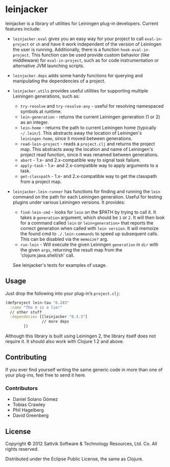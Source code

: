 # leinjacker

leinjacker is a library of utilities for Leiningen plug-in developers.  Current features include:

* `leinjacker.eval` gives you an easy way for your project to call `eval-in-project` or `sh` 
  and have it work independent of the version of Leiningen the user is running. Additionally,
  there is a function `hook-eval-in-project`. This function can be used provide custom behavior
  (like middleware) for `eval-in-project`, such as for code instrumentation or alternative JVM
  launching scripts.

* `leinjacker.deps` adds some handy functions for querying and manipulating the dependencies 
  of a project.

* `leinjacker.utils` provides useful utilities for supporting multiple Leiningen generations,
  such as:
   
  * `try-resolve` and `try-resolve-any` - useful for resolving namespaced symbols at
    runtime.
  * `lein-generation` - returns the current Leiningen generation (1 or 2) as an integer.
  * `lein-home` - returns the path to current Leiningen home (typically `~/.lein/`). This
    abstracts away the location of Leiningen's `leiningen-home`, since it moved between
    generations.
  * `read-lein-project` - reads a `project.clj` and returns the project map. This
    abstracts away the location and name of Leiningen's project read function, 
    since it was renamed between generations.
  * `abort` - 1.x- and 2.x-compatible way to signal task failure.
  * `apply-task` - 1.x- and 2.x-compatible way to apply arguments to a task.
  * `get-classpath` - 1.x- and 2.x-compatible way to get the classpath from a project map.

* `leinjacker.lein-runner` has functions for finding and running the `lein` command on the
  path for each Leiningen generation. Useful for testing plugins under various Leiningen
  versions. It provides:
   
  * `find-lein-cmd` - looks for `lein` on the $PATH by trying to call it. It takes a 
    `generation` argument, which should be `1` or `2`. It will then look for a command
    called `lein` or `lein<generation>` that reports the correct generation when called
    with `lein version`. It will memoize the found cmd to `./.lein-commands` to speed
    up subsequent calls. This can be disabled via the `memoize?` arg.
  * `run-lein` - Will execute the given Leiningen `generation` in `dir` with the given 
    `args`, returning the result map from the 'clojure.java.shell/sh' call.
   
  See leinjacker's tests for examples of usage.
   
## Usage

Just drop the following into your plug-in’s `project.clj`:

````clojure
(defproject lein-tau "6.283"
  :name "The π is a lie!"
  // other stuff
  :dependecies [[leinjacker "0.3.3"]
                // more deps
		])
````

Although this library is built using Leiningen 2, the library itself does not require it.  It should also work with Clojure 1.2 and above.

## Contributing

If you ever find yourself writing the same generic code in more than one of your plug-ins, feel free to send it here. 

### Contributors

* Daniel Solano Gómez
* Tobias Crawley
* Phil Hagelberg
* David Greenberg

## License

Copyright © 2012 Sattvik Software & Technology Resources, Ltd. Co.
All rights reserved.

Distributed under the Eclipse Public License, the same as Clojure.
